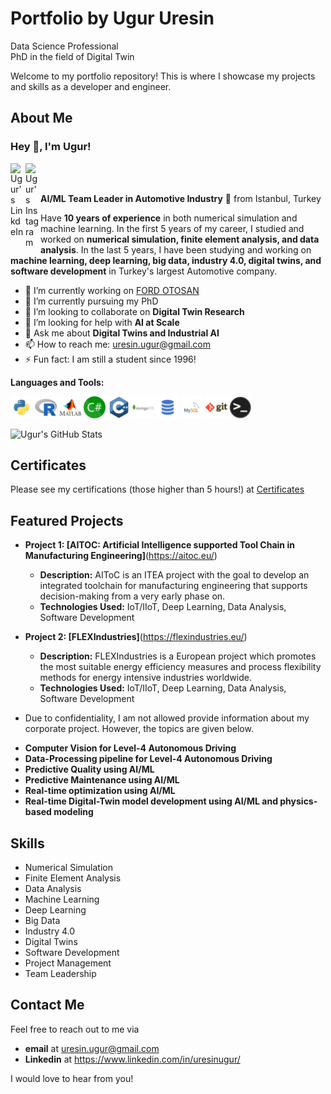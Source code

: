 # Portfolio by Ugur Uresin
Data Science Professional  
PhD in the field of Digital Twin   

Welcome to my portfolio repository! This is where I showcase my projects and skills as a developer and engineer.

## About Me

<h3 title="hehehe"> Hey 👋, I'm Ugur!</h3>

<a href="https://www.linkedin.com/in/uresinugur/">
  <img align="left" alt="Ugur's LinkdeIn" width="24px" src="https://cdn.jsdelivr.net/npm/simple-icons@v3/icons/linkedin.svg" />
</a>
<a href="https://www.instagram.com/ugururesin/">
  <img align="left" alt="Ugur's Instagram" width="24px" src="https://cdn.jsdelivr.net/npm/simple-icons@v3/icons/instagram.svg" />
</a>

<br />
<br />

**AI/ML Team Leader in Automotive Industry** 🚀 from Istanbul, Turkey

Have **10 years of experience** in both numerical simulation and machine learning. In the first 5 years of my career, I studied and worked on **numerical simulation, finite element analysis, and data analysis**. In the last 5 years, I have been studying and working on **machine learning, deep learning, big data, industry 4.0, digital twins, and software development** in Turkey's largest Automotive company. 

- 🔭 I’m currently working on [FORD OTOSAN](https://www.fordotosan.com.tr/en)
- 🌱 I’m currently pursuing my PhD
- 👯 I’m looking to collaborate on **Digital Twin Research**
- 🤔 I’m looking for help with **AI at Scale**
- 💬 Ask me about **Digital Twins and Industrial AI**
- 📫 How to reach me: uresin.ugur@gmail.com
- ⚡ Fun fact: I am still a student since 1996!


**Languages and Tools:**  

<code><img height="35" src="https://raw.githubusercontent.com/github/explore/80688e429a7d4ef2fca1e82350fe8e3517d3494d/topics/python/python.png"></code>
<code><img height="35" src="https://raw.githubusercontent.com/github/explore/80688e429a7d4ef2fca1e82350fe8e3517d3494d/topics/r/r.png"></code>
<code><img height="35" src="https://raw.githubusercontent.com/github/explore/80688e429a7d4ef2fca1e82350fe8e3517d3494d/topics/matlab/matlab.png"></code>
<code><img height="35" src="https://raw.githubusercontent.com/github/explore/80688e429a7d4ef2fca1e82350fe8e3517d3494d/topics/csharp/csharp.png"></code>
<code><img height="35" src="https://raw.githubusercontent.com/github/explore/80688e429a7d4ef2fca1e82350fe8e3517d3494d/topics/cpp/cpp.png"></code>
<code><img height="35" src="https://raw.githubusercontent.com/github/explore/80688e429a7d4ef2fca1e82350fe8e3517d3494d/topics/mongodb/mongodb.png"></code>
<code><img height="35" src="https://raw.githubusercontent.com/github/explore/80688e429a7d4ef2fca1e82350fe8e3517d3494d/topics/sql/sql.png"></code>
<code><img height="35" src="https://raw.githubusercontent.com/github/explore/80688e429a7d4ef2fca1e82350fe8e3517d3494d/topics/mysql/mysql.png"></code>
<code><img height="35" src="https://raw.githubusercontent.com/github/explore/80688e429a7d4ef2fca1e82350fe8e3517d3494d/topics/git/git.png"></code>
<code><img height="35" src="https://raw.githubusercontent.com/github/explore/80688e429a7d4ef2fca1e82350fe8e3517d3494d/topics/terminal/terminal.png"></code>

<img src="https://github-readme-stats.vercel.app/api?username=ugururesin&show_icons=true&hide_border=true&count_private=true&theme=shades-of-purple&icon_color=fad000" alt="Ugur's GitHub Stats">

## Certificates
Please see my certifications (those higher than 5 hours!) at  [Certificates](https://github.com/ugururesin/portfolio/blob/main/certificates.md)

## Featured Projects

- **Project 1: [AITOC: Artificial Intelligence supported Tool Chain in Manufacturing Engineering]**(https://aitoc.eu/)
  - **Description:** AIToC is an ITEA project with the goal to develop an integrated toolchain for manufacturing engineering that supports decision-making from a very early phase on.
  - **Technologies Used:** IoT/IIoT, Deep Learning, Data Analysis, Software Development
  
- **Project 2: [FLEXIndustries]**(https://flexindustries.eu/)
  - **Description:** FLEXIndustries is a European project which promotes the most suitable energy efficiency measures and process flexibility methods for energy intensive industries worldwide.
  - **Technologies Used:** IoT/IIoT, Deep Learning, Data Analysis, Software Development

- Due to confidentiality, I am not allowed provide information about my corporate project. However, the topics are given below.
* **Computer Vision for Level-4 Autonomous Driving**
* **Data-Processing pipeline for Level-4 Autonomous Driving**
* **Predictive Quality using AI/ML**
* **Predictive Maintenance using AI/ML**
* **Real-time optimization using AI/ML**
* **Real-time Digital-Twin model development using AI/ML and physics-based modeling**

## Skills

- Numerical Simulation
- Finite Element Analysis
- Data Analysis
- Machine Learning
- Deep Learning
- Big Data
- Industry 4.0
- Digital Twins
- Software Development
- Project Management
- Team Leadership

## Contact Me

Feel free to reach out to me via  
* **email** at uresin.ugur@gmail.com
* **Linkedin** at https://www.linkedin.com/in/uresinugur/
  
I would love to hear from you!
